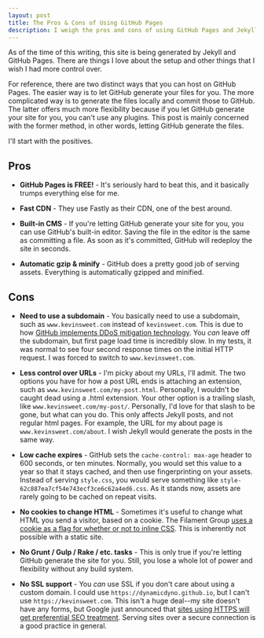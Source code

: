 ```yaml
---
layout: post
title: The Pros & Cons of Using GitHub Pages
description: I weigh the pros and cons of using GitHub Pages and Jekyll to generate a website.
---
```


As of the time of this writing, this site is being generated by Jekyll and GitHub Pages. There are things I love about the setup and other things that I wish I had more control over.

For reference, there are two distinct ways that you can host on GitHub Pages. The easier way is to let GitHub generate your files for you. The more complicated way is to generate the files locally and commit those to GitHub. The latter offers much more flexibility because if you let GitHub generate your site for you, you can't use any plugins. This post is mainly concerned with the former method, in other words, letting GitHub generate the files.

I'll start with the positives.

## Pros

- **GitHub Pages is FREE!** - It's seriously hard to beat this, and it basically trumps everything else for me.

- **Fast CDN** - They use Fastly as their CDN, one of the best around.

- **Built-in CMS** - If you're letting GitHub generate your site for you, you can use GitHub's built-in editor. Saving the file in the editor is the same as committing a file. As soon as it's committed, GitHub will redeploy the site in seconds.

- **Automatic gzip & minify** - GitHub does a pretty good job of serving assets. Everything is automatically gzipped and minified.

## Cons

- **Need to use a subdomain** - You basically need to use a subdomain, such as `www.kevinsweet.com` instead of `kevinsweet.com`. This is due to how [GitHub implements DDoS mitigation technology](http://instantclick.io/github-pages-and-apex-domains). You *can* leave off the subdomain, but first page load time is incredibly slow. In my tests, it was normal to see four second response times on the initial HTTP request. I was forced to switch to `www.kevinsweet.com`.

- **Less control over URLs** - I'm picky about my URLs, I'll admit. The two options you have for how a post URL ends is attaching an extension, such as `www.kevinsweet.com/my-post.html`. Personally, I wouldn't be caught dead using a .html extension. Your other option is a trailing slash, like `www.kevinsweet.com/my-post/`. Personally, I'd love for that slash to be gone, but what can you do. This only affects Jekyll posts, and not regular html pages. For example, the URL for my about page is `www.kevinsweet.com/about`. I wish Jekyll would generate the posts in the same way.

- **Low cache expires** - GitHub sets the `cache-control: max-age` header to 600 seconds, or ten minutes. Normally, you would set this value to a year so that it stays cached, and then use fingerprinting on your assets. Instead of serving `style.css`, you would serve something like `style-62c887ea7cf54e743ecf3ce6c62a4ed6.css`. As it stands now, assets are rarely going to be cached on repeat visits.

- **No cookies to change HTML** - Sometimes it's useful to change what HTML you send a visitor, based on a cookie. The Filament Group [uses a cookie as a flag for whether or not to inline CSS](http://filamentgroup.com/lab/performance-rwd.html). This is inherently not possible with a static site.

- **No Grunt / Gulp / Rake / etc. tasks** - This is only true if you're letting GitHub generate the site for you. Still, you lose a whole lot of power and flexibility without any build system.

- **No SSL support** - You *can* use SSL if you don't care about using a custom domain. I could use `https://dynamicdyno.github.io`, but I can't use `https://kevinsweet.com`. This isn't a huge deal--my site doesn't have any forms, but Google just announced that [sites using HTTPS will get preferential SEO treatment](http://www.newsledge.com/seo-google-encryption-let-rush-https-begin-8485). Serving sites over a secure connection is a good practice in general.